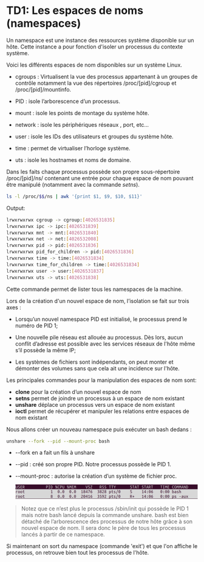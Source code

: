 # TD1: Les espaces de noms (namespaces)

Un namespace est une instance des ressources système disponible sur un hôte. Cette instance a pour fonction d'isoler un processus du contexte système.

Voici les différents espaces de nom disponibles sur un système Linux.

- cgroups : Virtualisent la vue des processus appartenant à un groupes de contrôle notamment la vue des répertoires  /proc/[pid]/cgroup et /proc/[pid]/mountinfo.

- PID : isole l’arborescence d’un processus.

- mount : isole les points de montage du système hôte.

- network : isole les périphériques réseaux , port, etc…

- user : isole les IDs des utilisateurs et groupes du système hôte.

- time : permet de virtualiser l’horloge système.

- uts : isole les hostnames et noms de domaine.

Dans les faits chaque processus possède son propre sous-répertoire /proc/[pid]/ns/ contenant une entrée pour chaque espace de nom pouvant être manipulé (notamment avec la commande *setns*).

```bash
ls -l /proc/$$/ns | awk '{print $1, $9, $10, $11}'
```

Output:

```bash
lrwxrwxrwx cgroup -> cgroup:[4026531835]
lrwxrwxrwx ipc -> ipc:[4026531839]
lrwxrwxrwx mnt -> mnt:[4026531840]
lrwxrwxrwx net -> net:[4026532008]
lrwxrwxrwx pid -> pid:[4026531836]
lrwxrwxrwx pid_for_children -> pid:[4026531836]
lrwxrwxrwx time -> time:[4026531834]
lrwxrwxrwx time_for_children -> time:[4026531834]
lrwxrwxrwx user -> user:[4026531837]
lrwxrwxrwx uts -> uts:[4026531838]
```

Cette commande permet de lister tous les namespaces de la machine.

Lors de la création d'un nouvel espace de nom, l’isolation se fait sur trois axes :

- Lorsqu’un nouvel namespace PID est initialisé, le processus prend le numéro de PID 1;

- Une nouvelle pile réseau est allouée au processus. Dès lors, aucun conflit d’adresse est possible avec les services réseaux de l'hôte même s’il possède la même IP;

- Les systèmes de fichiers sont indépendants, on peut monter et démonter des volumes sans que cela ait une incidence sur l'hôte.

Les principales commandes pour la manipulation des espaces de nom sont:

- **clone** pour la création d’un nouvel espace de nom
- **setns** permet de joindre un processus à un espace de nom existant
- **unshare** déplace un processus vers un espace de nom existant
- **ioctl** permet de récupérer et manipuler les relations entre espaces de nom existant

Nous allons créer un nouveau namespace puis exécuter un bash dedans :

```bash
unshare --fork --pid --mount-proc bash
```
- --fork en a fait un fils à unshare
- --pid : créé son propre PID. Notre processus possède le PID 1.
- --mount-proc : autorise la création d’un système de fichier proc.

  ![process](assets/process_ns.png)

> Notez que ce n’est plus le processus /sbin/init qui possède le PID 1 mais notre bash lancé depuis la commande unshare.  bash est bien détaché de l’arborescence des processus de notre hôte grâce à son nouvel espace de nom. Il sera donc le père de tous les processus lancés à partir de ce namespace.

Si maintenant on sort du namespace (commande 'exit') et que l'on affiche le processus, on retrouve bien tout les processus de l'hôte.
